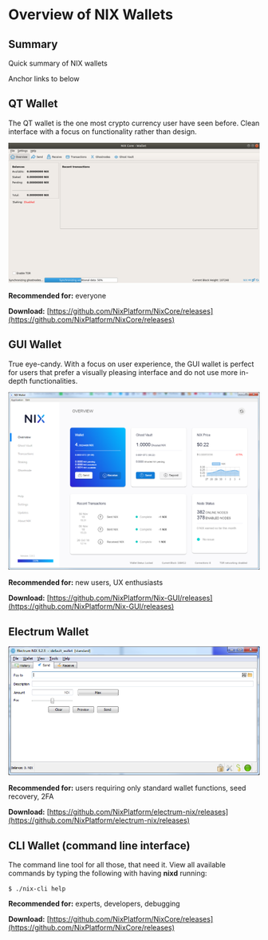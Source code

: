 # Overview of NIX Wallets

## Summary

Quick summary of NIX wallets

Anchor links to below

## QT Wallet

The QT wallet is the one most crypto currency user have seen before. Clean interface with a focus on functionality rather than design.

![NIX Core QT wallet](../../.gitbook/assets/nix-core-wallet-_005.png)

**Recommended for:** everyone

**Download:** [https://github.com/NixPlatform/NixCore/releases](https://github.com/NixPlatform/NixCore/releases)

## GUI Wallet

True eye-candy. With a focus on user experience, the GUI wallet is perfect for users that prefer a visually pleasing interface and do not use more in-depth functionalities.

![NIX UI Wallet](../../.gitbook/assets/image%20%281%29.png)

**Recommended for:** new users, UX enthusiasts

**Download:** [https://github.com/NixPlatform/Nix-GUI/releases](https://github.com/NixPlatform/Nix-GUI/releases)

## Electrum Wallet

![](../../.gitbook/assets/image%20%282%29.png)

**Recommended for:** users requiring only standard wallet functions, seed recovery, 2FA

**Download:** [https://github.com/NixPlatform/electrum-nix/releases](https://github.com/NixPlatform/electrum-nix/releases)

## CLI Wallet \(command line interface\)

The command line tool for all those, that need it. View all available commands by typing the following with having **nixd** running:

```text
$ ./nix-cli help
```

**Recommended for:** experts, developers, debugging

**Download:** [https://github.com/NixPlatform/NixCore/releases](https://github.com/NixPlatform/NixCore/releases)

